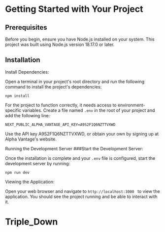 # Getting Started with Your Project

## Prerequisites

Before you begin, ensure you have Node.js installed on your system. This project was built using Node.js version 18.17.0 or later.

## Installation

Install Dependencies:

Open a terminal in your project's root directory and run the following command to install the project's dependencies:

```
npm install
```

For the project to function correctly, it needs access to environment-specific variables. Create a file named `.env` in the root of your project and add the following line:

```
NEXT_PUBLIC_ALPHA_VANTAGE_API_KEY=A9S2F1Q6NZTTVXWD
```

Use the API key A9S2F1Q6NZTTVXWD, or obtain your own by signing up at Alpha Vantage's website.

Running the Development Server
###Start the Development Server:

Once the installation is complete and your `.env` file is configured, start the development server by running:

```
npm run dev
```

Viewing the Application:

Open your web browser and navigate to `http://localhost:3000 ` to view the application. You should see the project running and be able to interact with it.

# Triple_Down
